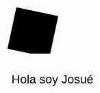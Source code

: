 <svg>
  <rect x="50" y="50" width="100" height="100">
    <animateTransform 
      attributeType="xml"
      attributeName="transform"
      type="rotate"
      from="0 100 100"
      to="360 100 100"
      dur="2s"
      repeatCount="indefinite"/>
  </rect>
</svg>
<svg width="500" height="100">
  <style>
    @keyframes typing {
      from { width: 0; }
      to { width: 13em; }
    }
    @keyframes blink-caret {
      from, to { border-color: transparent; }
      50% { border-color: black; }
    }
    text {
      font-size: 2em;
      font-family: Arial, sans-serif;
      border-right: .15em solid black;
      animation: typing 3s steps(30, end), blink-caret .5s step-end infinite;
    }
  </style>
  <text x="50" y="70">Hola soy Josué</text>
</svg>


